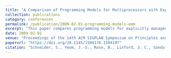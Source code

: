 ```yaml
---
title: "A Comparison of Programming Models for Multiprocessors with Explicitly Managed Memory Hierarchies"
collection: publications
category: conferences
permalink: /publication/2009-02-01-programming-models-emm
excerpt: "This paper compares programming models for explicitly managed memory hierarchies (EMM), focusing on programmability and performance across application workloads."
date: 2009-02-01
venue: "Proceedings of the 14th ACM SIGPLAN Symposium on Principles and Practice of Parallel Programming (PPoPP)"
paperurl: "https://doi.org/10.1145/1504176.1504197"
citation: "Schneider, S., Yeom, J.-S., Rose, B., Linford, J. C., Sandu, A., & Nikolopoulos, D. S. (2009). \"A Comparison of Programming Models for Multiprocessors with Explicitly Managed Memory Hierarchies.\" *PPoPP '09*, 131–140. https://doi.org/10.1145/1504176.1504197"
---
```

